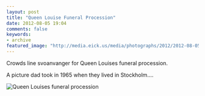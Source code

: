 ```yaml
---
layout: post
title: "Queen Louise Funeral Procession"
date: 2012-08-05 19:04
comments: false
keywords:
- archive
featured_image: "http://media.eick.us/media/photographs/2012/2012-08-05/Queen-Louises-funeral-procession.jpg"
---
```

Crowds line svoanvanger for Queen Louises funeral procession.

A picture dad took in 1965 when they lived in Stockholm....

![Queen Louises funeral procession](http://media.eick.us/media/photographs/2012/2012-08-05/Queen-Louises-funeral-procession.jpg)



